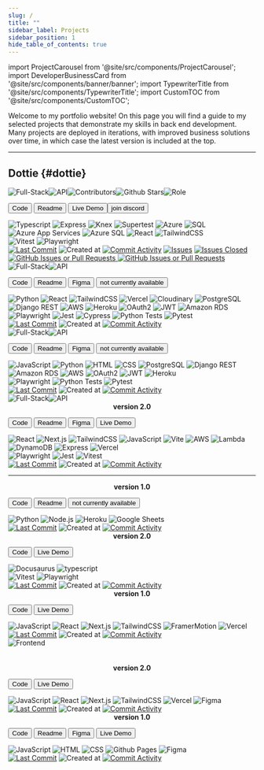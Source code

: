 ```yaml
---
slug: /
title: ""
sidebar_label: Projects
sidebar_position: 1
hide_table_of_contents: true
---
```


import ProjectCarousel from '@site/src/components/ProjectCarousel';
import DeveloperBusinessCard from '@site/src/components/banner/banner';
import TypewriterTitle from '@site/src/components/TypewriterTitle';
import CustomTOC from '@site/src/components/CustomTOC';

<DeveloperBusinessCard />

Welcome to my portfolio website! On this page you will find a guide to my selected projects that demonstrate my skills in back end development. Many projects are deployed in iterations, with improved business solutions over time, in which case the latest version is included at the top.

<CustomTOC />

***

## Dottie {#dottie}

<div className="header-badges">
<img src="https://img.shields.io/badge/Full--Stack-1C1C1C" alt="Full-Stack" /><img src="https://img.shields.io/badge/API-1C1C1C" alt="API" /><img src="https://img.shields.io/github/contributors/lmcrean/dottie?color=white" alt="Contributors" /><img src="https://img.shields.io/github/stars/lmcrean/dottie" alt="Github Stars" /><img src="https://img.shields.io/badge/Role-SQL_&_Express_lead,_Code_Reviewer-white" alt="Role" />
</div>

<section>

<ProjectCarousel projectKey="dottie" />

</section>  

<section>

<a href="https://github.com/lmcrean/dottie" target="_blank"><button className="code-btn"><i className="fa fa-code"></i> Code </button></a> <a href="https://github.com/lmcrean/dottie" target="_blank"><button className="readme-btn"><i className="fa fa-book"></i> Readme </button></a> <a href="https://dottie-lmcreans-projects.vercel.app/" target="_blank"><button className="live-demo-btn"><i className="fa fa-play"></i> Live Demo </button></a><a href="https://discord.gg/FRxFFgU4cq" target="_blank"><button className="discord-btn"><i className="fa fa-brands fa-discord"></i> join discord </button></a>

<div className="tech-badges">
<img src="https://img.shields.io/badge/Typescript-1C1C1C?&logo=typescript&logoColor=white" alt="Typescript" />
<img src="https://img.shields.io/badge/Express-1C1C1C?&logo=express&logoColor=white" alt="Express" />
<img src="https://img.shields.io/badge/Knex-1C1C1C?&logo=knex&logoColor=white" alt="Knex" />
<img src="https://img.shields.io/badge/Supertest-1C1C1C?&logo=supertest&logoColor=white" alt="Supertest" />
<img src="https://img.shields.io/badge/Azure-1C1C1C?&logo=windows&logoColor=white" alt="Azure" />
<img src="https://img.shields.io/badge/SQL-1C1C1C?&logo=sql&logoColor=white" alt="SQL" />
<img src="https://img.shields.io/badge/Azure_App_Services-1C1C1C?&logo=windows&logoColor=white" alt="Azure App Services" />
<img src="https://img.shields.io/badge/Azure_SQL-1C1C1C?&logo=windows&logoColor=white" alt="Azure SQL" />
<img src="https://img.shields.io/badge/React-1C1C1C?&logo=react&logoColor=white" alt="React" />
<img src="https://img.shields.io/badge/TailwindCSS-1C1C1C?&logo=tailwind-css&logoColor=white" alt="TailwindCSS" />
</div>

<div className="test-badges">
<img src="https://img.shields.io/badge/Vitest-303_Passed-gray?style=flat-square&logo=vitest&logoColor=white" alt="Vitest" />
<img src="https://img.shields.io/badge/Playwright-40_Passed-gray?style=flat-square&logo=playwright&logoColor=white" alt="Playwright" />
</div>

<div className="github-badges">
<a href="https://github.com/lmcrean/dottie"><img src="https://img.shields.io/github/last-commit/lmcrean/dottie?color=gray" alt="Last Commit" /></a>
<img src="https://img.shields.io/github/created-at/lmcrean/dottie?color=gray" alt="Created at" />
<a href="https://github.com/lmcrean/dottie/commits/main"><img src="https://img.shields.io/github/commit-activity/t/lmcrean/dottie?color=gray" alt="Commit Activity" /></a> <a href="https://github.com/lmcrean/dottie/issues-open"><img src="https://img.shields.io/github/issues/lmcrean/dottie?color=gray" alt="Issues" /></a> <a href="https://github.com/lmcrean/dottie/issues"><img src="https://img.shields.io/github/issues-closed/lmcrean/dottie?color=gray" alt="Issues Closed" /></a> <a href="https://github.com/lmcrean/dottie/pulls"><img alt="GitHub Issues or Pull Requests" src="https://img.shields.io/github/issues-pr/lmcrean/dottie?color=gray" /> </a> <a href="https://github.com/lmcrean/dottie/pulls"><img alt="GitHub Issues or Pull Requests" src="https://img.shields.io/github/issues-pr-closed/lmcrean/dottie?color=gray" /> </a>
</div>

</section>



<div className="screenshot-project-element">

<TypewriterTitle text="Odyssey" level="h2" className="project-title" id="odyssey" delay={300} speed={100} />

<div className="header-badges">
<img src="https://img.shields.io/badge/Full--Stack-1C1C1C" alt="Full-Stack" /><img src="https://img.shields.io/badge/API-1C1C1C" alt="API" />
</div>

<section>

<ProjectCarousel projectKey="odyssey" />

<section>

<a href="https://github.com/lmcrean/odyssey-api" target="_blank"><button className="code-btn"><i className="fa fa-code"></i> Code </button></a> <a href="https://odyssey-docs.lauriecrean.dev" target="_blank"><button className="readme-btn"><i className="fa fa-book"></i> Readme </button></a> <a href="https://www.figma.com/design/E9mOo72sSEqIjSplAMipFE/Odyssey?node-id=0-1&t=90jvE8D1JwHqgqVY-1" target="_blank"><button className="figma-btn"><i className="fa fa-brands fa-figma"></i> Figma </button></a> <button className="live-demo-btn"><i className="fa fa-lock"></i> not currently available </button>


<div className="tech-badges">
<img src="https://img.shields.io/badge/Python-1C1C1C?&logo=python&logoColor=white" alt="Python" />
<img src="https://img.shields.io/badge/React-1C1C1C?&logo=react&logoColor=white" alt="React" />
<img src="https://img.shields.io/badge/TailwindCSS-1C1C1C?&logo=tailwind-css&logoColor=white" alt="TailwindCSS" />
<img src="https://img.shields.io/badge/Vercel-1C1C1C?&logo=vercel&logoColor=white" alt="Vercel" />
<img src="https://img.shields.io/badge/Cloudinary-1C1C1C?&logo=cloudinary&logoColor=white" alt="Cloudinary" />
<img src="https://img.shields.io/badge/PostgreSQL-1C1C1C?&logo=postgresql&logoColor=white" alt="PostgreSQL" />
<img src="https://img.shields.io/badge/Django_REST-1C1C1C?&logo=django&logoColor=white" alt="Django REST" />
<img src="https://img.shields.io/badge/AWS-1C1C1C?&logo=amazon&logoColor=white" alt="AWS" />
<img src="https://img.shields.io/badge/Heroku-1C1C1C?&logo=heroku&logoColor=white" alt="Heroku" />
<img src="https://img.shields.io/badge/OAuth2-1C1C1C?&logo=oauth&logoColor=white" alt="OAuth2" />
<img src="https://img.shields.io/badge/JWT-1C1C1C?&logo=json-web-token&logoColor=white" alt="JWT" />
<img src="https://img.shields.io/badge/Amazon_RDS-1C1C1C?&logo=amazon&logoColor=white" alt="Amazon RDS" />
</div>

<div className="test-badges">
<img src="https://img.shields.io/badge/Playwright-32_Passed-gray?style=flat-square&logo=playwright&logoColor=white" alt="Playwright" />
<img src="https://img.shields.io/badge/Jest-5_Passed-gray?style=flat-square&logo=jest&logoColor=white" alt="Jest" />
<img src="https://img.shields.io/badge/Cypress-3_passed-gray?style=flat-square&logo=cypress&logoColor=white" alt="Cypress" />
<img src="https://img.shields.io/badge/Python-38_Passed-gray?style=flat-square&logo=python&logoColor=white" alt="Python Tests" />
<img src="https://img.shields.io/badge/Pytest-20_Passed-gray?style=flat-square&logo=pytest&logoColor=white" alt="Pytest" />
</div>

<div className="github-badges">
<a href="https://github.com/lmcrean/odyssey-api"><img src="https://img.shields.io/github/last-commit/lmcrean/odyssey-api?color=gray" alt="Last Commit" /></a>
<img src="https://img.shields.io/github/created-at/lmcrean/odyssey-api?color=gray" alt="Created at" />
<a href="https://github.com/lmcrean/odyssey-api/commits/main"><img src="https://img.shields.io/github/commit-activity/t/lmcrean/odyssey-api?color=gray" alt="Commit Activity" /></a>
</div>

</section>
</section>

</div>


<TypewriterTitle text="Coach Matrix" level="h2" className="project-title" id="coach-matrix" delay={200} speed={90} />

<div className="header-badges">
<img src="https://img.shields.io/badge/Full--Stack-1C1C1C" alt="Full-Stack" /><img src="https://img.shields.io/badge/API-1C1C1C" alt="API" />
</div>

<section>

<ProjectCarousel projectKey="coachmatrix" />

<section>

<a href="https://github.com/lmcrean/coach-matrix" target="_blank"><button className="code-btn"><i className="fa fa-code"></i> Code </button></a> <a href="https://github.com/lmcrean/coach-matrix" target="_blank"><button className="readme-btn"><i className="fa fa-book"></i> Readme </button></a> <a href="https://www.figma.com/design/jXT4Bi1WXVwYG4daO3Yczi/Coach-Matrix?node-id=1-89&t=J0AI0eKKLWvVg5Lj-1" target="_blank"><button className="figma-btn"><i className="fa fa-brands fa-figma"></i> Figma </button></a> <button className="live-demo-btn"><i className="fa fa-lock"></i> not currently available </button>

<div className="tech-badges">
<img src="https://img.shields.io/badge/JavaScript-1C1C1C?&logo=javascript&logoColor=white" alt="JavaScript" />
<img src="https://img.shields.io/badge/Python-1C1C1C?&logo=python&logoColor=white" alt="Python" />
<img src="https://img.shields.io/badge/HTML-1C1C1C?&logo=html5&logoColor=white" alt="HTML" />
<img src="https://img.shields.io/badge/CSS-1C1C1C?&logo=css3&logoColor=white" alt="CSS" />
<img src="https://img.shields.io/badge/PostgreSQL-1C1C1C?&logo=postgresql&logoColor=white" alt="PostgreSQL" />
<img src="https://img.shields.io/badge/Django_REST-1C1C1C?&logo=django&logoColor=white" alt="Django REST" />
<img src="https://img.shields.io/badge/Amazon_RDS-1C1C1C?&logo=amazon&logoColor=white" alt="Amazon RDS" />
<img src="https://img.shields.io/badge/AWS-1C1C1C?&logo=amazon&logoColor=white" alt="AWS" />
<img src="https://img.shields.io/badge/OAuth2-1C1C1C?&logo=python&logoColor=white" alt="OAuth2" />
<img src="https://img.shields.io/badge/JWT-1C1C1C?&logo=json&logoColor=white" alt="JWT" />
<img src="https://img.shields.io/badge/Heroku-1C1C1C?&logo=heroku&logoColor=white" alt="Heroku" />
</div>

<div className="test-badges">
<img src="https://img.shields.io/badge/Playwright-3_Passed-gray?style=flat-square&logo=playwright&logoColor=white" alt="Playwright" />
<img src="https://img.shields.io/badge/Python-4_Passed-gray?style=flat-square&logo=python&logoColor=white" alt="Python Tests" />
<img src="https://img.shields.io/badge/Pytest-6_Passed-gray?style=flat-square&logo=pytest&logoColor=white" alt="Pytest" />
</div>

<div className="github-badges">
<a href="https://github.com/lmcrean/coach-matrix"><img src="https://img.shields.io/github/last-commit/lmcrean/coach-matrix?color=gray" alt="Last Commit" /></a>
<img src="https://img.shields.io/github/created-at/lmcrean/coach-matrix?color=gray" alt="Created at" />
<a href="https://github.com/lmcrean/coach-matrix/commits/main"><img src="https://img.shields.io/github/commit-activity/t/lmcrean/coach-matrix?color=gray" alt="Commit Activity" /></a>
</div>

</section>
</section>



<TypewriterTitle text="Steam Report" level="h2" className="project-title" id="steam-report" delay={250} speed={110} />

<div className="header-badges">
<img src="https://img.shields.io/badge/Full--Stack-1C1C1C" alt="Full-Stack" /><img src="https://img.shields.io/badge/API-1C1C1C" alt="API" />
</div>

<section>

<ProjectCarousel projectKey="steamreport" />

<section>

<center><b>version 2.0</b><br/></center>

<a href="https://github.com/lmcrean/steam-report-mern" target="_blank"><button className="code-btn"><i className="fa fa-code"></i> Code </button></a> <a href="https://steamreport-docs.lauriecrean.dev" target="_blank"><button className="readme-btn"><i className="fa fa-book"></i> Readme </button></a> <a href="https://www.figma.com/design/r3srLkPpbnMviUOIZeNjk7/Steam-Report?node-id=0-1&t=FBS5ZDxiWmtVBPeq-1" target="_blank"><button className="figma-btn"><i className="fa fa-brands fa-figma"></i> Figma </button></a> <a href="https://steamreport.lauriecrean.dev" target="_blank"><button className="live-demo-btn"><i className="fa fa-play"></i> Live Demo </button></a>

<div className="tech-badges">
<img src="https://img.shields.io/badge/React-1C1C1C?&logo=react&logoColor=white" alt="React" />
<img src="https://img.shields.io/badge/Next.js-1C1C1C?&logo=next.js&logoColor=white" alt="Next.js" />
<img src="https://img.shields.io/badge/TailwindCSS-1C1C1C?&logo=tailwind-css&logoColor=white" alt="TailwindCSS" />
<img src="https://img.shields.io/badge/JavaScript-1C1C1C?&logo=javascript&logoColor=white" alt="JavaScript" />
<img src="https://img.shields.io/badge/Vite-1C1C1C?&logo=vite&logoColor=white" alt="Vite" />
<img src="https://img.shields.io/badge/AWS-1C1C1C?&logo=amazon&logoColor=white" alt="AWS" />
<img src="https://img.shields.io/badge/Lambda-1C1C1C?&logo=amazon&logoColor=white" alt="Lambda" />
<img src="https://img.shields.io/badge/DynamoDB-1C1C1C?&logo=amazon&logoColor=white" alt="DynamoDB" />
<img src="https://img.shields.io/badge/Express-1C1C1C?&logo=express&logoColor=white" alt="Express" />
<img src="https://img.shields.io/badge/Vercel-1C1C1C?&logo=vercel&logoColor=white" alt="Vercel" />
</div>

<div className="test-badges">
<img src="https://img.shields.io/badge/Playwright-12_Passed-gray?style=flat-square&logo=playwright&logoColor=white" alt="Playwright" />
<img src="https://img.shields.io/badge/Jest-2_Passed-gray?style=flat-square&logo=jest&logoColor=white" alt="Jest" />
<img src="https://img.shields.io/badge/Vitest-19_Passed-gray?style=flat-square&logo=vitest&logoColor=white" alt="Vitest" />
</div>

<div className="github-badges">
<a href="https://github.com/lmcrean/steam-report-mern"><img src="https://img.shields.io/github/last-commit/lmcrean/steam-report-mern?color=gray" alt="Last Commit" /></a>
<img src="https://img.shields.io/github/created-at/lmcrean/steam-report-mern?color=gray" alt="Created at" />
<a href="https://github.com/lmcrean/steam-report-mern/commits/main"><img src="https://img.shields.io/github/commit-activity/t/lmcrean/steam-report-mern?color=gray" alt="Commit Activity" /></a>
</div>

<hr />

<center><b>version 1.0</b><br/></center>
  
<a href="https://github.com/lmcrean/steam-report" target="_blank"><button className="code-btn"><i className="fa fa-code"></i> Code </button></a> <a href="https://github.com/lmcrean/steam-report" target="_blank"><button className="readme-btn"><i className="fa fa-book"></i> Readme </button></a> <button className="live-demo-btn"><i className="fa fa-lock"></i> not currently available </button>

<div className="tech-badges">
<img src="https://img.shields.io/badge/Python-1C1C1C?&logo=python&logoColor=white" alt="Python" />
<img src="https://img.shields.io/badge/Node.js-1C1C1C?&logo=node.js&logoColor=white" alt="Node.js" />
<img src="https://img.shields.io/badge/Heroku-1C1C1C?&logo=heroku&logoColor=white" alt="Heroku" />
<img src="https://img.shields.io/badge/Google_Sheets-1C1C1C?&logo=google-sheets&logoColor=white" alt="Google Sheets" />
</div>

<div className="github-badges">
<a href="https://github.com/lmcrean/steam-report"><img src="https://img.shields.io/github/last-commit/lmcrean/steam-report?color=gray" alt="Last Commit" /></a>
<img src="https://img.shields.io/github/created-at/lmcrean/steam-report?color=gray" alt="Created at" />
<a href="https://github.com/lmcrean/steam-report/commits/main"><img src="https://img.shields.io/github/commit-activity/t/lmcrean/steam-report?color=gray" alt="Commit Activity" /></a>
</div>

</section>
</section>


<TypewriterTitle text="Laurie Crean" level="h2" className="project-title" id="laurie-crean" delay={350} speed={95} />

<ProjectCarousel projectKey="lauriecrean" />

<center><b>version 2.0</b></center>

<a href="https://github.com/lmcrean/lauriecrean_nextjs" target="_blank"><button className="code-btn"><i className="fa fa-code"></i> Code </button></a> <a href="https://lauriecrean.dev" target="_blank"><button className="live-demo-btn"><i className="fa fa-play"></i> Live Demo </button></a>

<div className="tech-badges">
<img src="https://img.shields.io/badge/Docusaurus-1C1C1C?&logo=docusaurus&logoColor=white" alt="Docusaurus" /> <img src="https://img.shields.io/badge/typescript-1C1C1C?&logo=typescript&logoColor=white" alt="typescript" />
</div>

<div className="test-badges">
<img src="https://img.shields.io/badge/Vitest-33_Passed-gray?style=flat-square&logo=vitest&logoColor=white" alt="Vitest" />
<img src="https://img.shields.io/badge/Playwright-12_Passed-gray?style=flat-square&logo=playwright&logoColor=white" alt="Playwright" />
</div>

<div className="github-badges">
<a href="https://github.com/lmcrean/lauriecrean_v3"><img src="https://img.shields.io/github/last-commit/lmcrean/lauriecrean_v3?color=gray" alt="Last Commit" /></a>
<img src="https://img.shields.io/github/created-at/lmcrean/lauriecrean_v3?color=gray" alt="Created at" />
<a href="https://github.com/lmcrean/lauriecrean_v3/commits/main"><img src="https://img.shields.io/github/commit-activity/t/lmcrean/lauriecrean_v3?color=gray" alt="Commit Activity" /></a>
</div>

<center><b>version 1.0</b></center>

<a href="https://github.com/lmcrean/lauriecrean" target="_blank"><button className="code-btn"><i className="fa fa-code"></i> Code </button></a> <a href="https://lauriecrean-nextjs-dlpcywpcu-lmcreans-projects.vercel.app/" target="_blank"><button className="live-demo-btn"><i className="fa fa-play"></i> Live Demo </button></a>

<div className="tech-badges">
<img src="https://img.shields.io/badge/JavaScript-1C1C1C?&logo=javascript&logoColor=white" alt="JavaScript" />
<img src="https://img.shields.io/badge/React-1C1C1C?&logo=react&logoColor=white" alt="React" />
<img src="https://img.shields.io/badge/Next.js-1C1C1C?&logo=next.js&logoColor=white" alt="Next.js" />
<img src="https://img.shields.io/badge/TailwindCSS-1C1C1C?&logo=tailwind-css&logoColor=white" alt="TailwindCSS" />
<img src="https://img.shields.io/badge/FramerMotion-1C1C1C?&logo=framer&logoColor=white" alt="FramerMotion" />
<img src="https://img.shields.io/badge/Vercel-1C1C1C?&logo=vercel&logoColor=white" alt="Vercel" />
</div> 

<div className="github-badges">
<a href="https://github.com/lmcrean/lauriecrean"><img src="https://img.shields.io/github/last-commit/lmcrean/lauriecrean?color=gray" alt="Last Commit" /></a>
<img src="https://img.shields.io/github/created-at/lmcrean/lauriecrean?color=gray" alt="Created at" />
<a href="https://github.com/lmcrean/lauriecrean/commits/main"><img src="https://img.shields.io/github/commit-activity/t/lmcrean/lauriecrean?color=gray" alt="Commit Activity" /></a>
</div>

<TypewriterTitle text="Hoverboard" level="h2" className="project-title" id="hoverboard" delay={400} speed={105} />

<div className="header-badges">
<img src="https://img.shields.io/badge/Frontend-1C1C1C" alt="Frontend" />
</div><br />

<ProjectCarousel projectKey="hoverboard" />
      
<br />

<center><b>version 2.0</b></center>

<a href="https://github.com/lmcrean/hoverboard-react" target="_blank"><button className="code-btn"><i className="fa fa-code"></i> Code </button></a> <a href="https://hoverboard-react.vercel.app/" target="_blank"><button className="live-demo-btn"><i className="fa fa-play"></i> Live Demo </button></a>

<div className="tech-badges">
<img src="https://img.shields.io/badge/JavaScript-1C1C1C?&logo=javascript&logoColor=white" alt="JavaScript" />
<img src="https://img.shields.io/badge/React-1C1C1C?&logo=react&logoColor=white" alt="React" />
<img src="https://img.shields.io/badge/Next.js-1C1C1C?&logo=next.js&logoColor=white" alt="Next.js" />
<img src="https://img.shields.io/badge/TailwindCSS-1C1C1C?&logo=tailwind-css&logoColor=white" alt="TailwindCSS" />
<img src="https://img.shields.io/badge/Vercel-1C1C1C?&logo=vercel&logoColor=white" alt="Vercel" />
<img src="https://img.shields.io/badge/Figma-1C1C1C?&logo=figma&logoColor=white" alt="Figma" />
</div>


<div className="github-badges">
<a href="https://github.com/lmcrean/hoverboard-react"><img src="https://img.shields.io/github/last-commit/lmcrean/hoverboard-react?color=gray" alt="Last Commit" /></a>
<img src="https://img.shields.io/github/created-at/lmcrean/hoverboard-react?color=gray" alt="Created at" />
<a href="https://github.com/lmcrean/hoverboard-react/commits/main"><img src="https://img.shields.io/github/commit-activity/t/lmcrean/hoverboard-react?color=gray" alt="Commit Activity" /></a>
</div>

<center><b>version 1.0</b></center>

<a href="https://github.com/lmcrean/hoverboard" target="_blank"><button className="code-btn"><i className="fa fa-code"></i> Code </button></a> <a href="https://github.com/lmcrean/hoverboard" target="_blank"><button className="readme-btn"><i className="fa fa-book"></i> Readme </button></a> <a href="https://www.figma.com/design/W7mEdTvxLgNZTvh1ODiuwD/HOVERBOARD?node-id=0-1&t=KLNqBhNcdgTvlq8M-1" target="_blank"> <button className="figma-btn"><i className="fa fa-brands fa-figma"></i> Figma </button></a> <a href="https://lmcrean.github.io/Hoverboard/" target="_blank"><button className="live-demo-btn"><i className="fa fa-play"></i> Live Demo </button></a>


<div className="tech-badges">
<img src="https://img.shields.io/badge/JavaScript-1C1C1C?&logo=javascript&logoColor=white" alt="JavaScript" />
<img src="https://img.shields.io/badge/HTML-1C1C1C?&logo=html5&logoColor=white" alt="HTML" />
<img src="https://img.shields.io/badge/CSS-1C1C1C?&logo=css3&logoColor=white" alt="CSS" />
<img src="https://img.shields.io/badge/Github_Pages-1C1C1C?&logo=github&logoColor=white" alt="Github Pages" />
<img src="https://img.shields.io/badge/Figma-1C1C1C?&logo=figma&logoColor=white" alt="Figma" />
</div>

<div className="github-badges">
<a href="https://github.com/lmcrean/hoverboard"><img src="https://img.shields.io/github/last-commit/lmcrean/hoverboard?color=gray" alt="Last Commit" /></a>
<img src="https://img.shields.io/github/created-at/lmcrean/hoverboard?color=gray" alt="Created at" />
<a href="https://github.com/lmcrean/hoverboard/commits/main"><img src="https://img.shields.io/github/commit-activity/t/lmcrean/hoverboard?color=gray" alt="Commit Activity" /></a>
</div>
